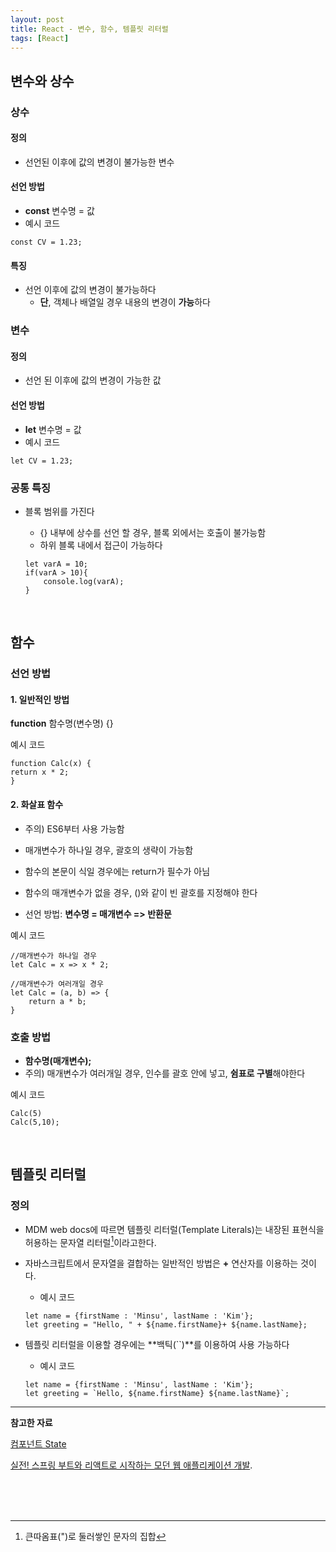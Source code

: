 ```yaml
---
layout: post
title: React - 변수, 함수, 템플릿 리터럴
tags: [React]
---
```


## 변수와 상수

### 상수

#### 정의 

- 선언된 이후에 값의 변경이 불가능한 변수

#### 선언 방법

- **const** 변수명 = 값
- 예시 코드

~~~react
const CV = 1.23;
~~~

#### 특징

- 선언 이후에 값의 변경이 불가능하다
  - **단**, 객체나 배열일 경우 내용의 변경이 **가능**하다

### 변수

#### 정의

- 선언 된 이후에 값의 변경이 가능한 값

#### 선언 방법

- **let** 변수명 = 값
- 예시 코드

~~~react
let CV = 1.23;
~~~

### 공통 특징

- 블록 범위를 가진다

  - {} 내부에 상수를 선언 할 경우, 블록 외에서는 호출이 불가능함
  - 하위 블록 내에서 접근이 가능하다

  ~~~react
  let varA = 10;
  if(varA > 10){
      console.log(varA);
  }
  ~~~

<br>

## 함수

 ### 선언 방법

#### 1. 일반적인 방법

**function** 함수명(변수명) {}

예시 코드

~~~react
function Calc(x) {
return x * 2;
}
~~~

#### 2. 화살표 함수

- 주의) ES6부터 사용 가능함
- 매개변수가 하나일 경우, 괄호의 생략이 가능함
- 함수의 본문이 식일 경우에는 return가 필수가 아님
- 함수의 매개변수가 없을 경우, ()와 같이 빈 괄호를 지정해야 한다

- 선언 방법: **변수명 = 매개변수 => 반환문**

예시 코드

~~~react
//매개변수가 하나일 경우
let Calc = x => x * 2;

//매개변수가 여러개일 경우
let Calc = (a, b) => {
    return a * b;
}
~~~

### 호출 방법

- **함수명(매개변수);**
- 주의) 매개변수가 여러개일 경우, 인수를 괄호 안에 넣고, **쉼표로 구별**해야한다

예시 코드

~~~react
Calc(5)
Calc(5,10);
~~~

<br>

## 템플릿 리터럴

### 정의

- MDM web docs에 따르면 템플릿 리터럴(Template Literals)는 내장된 표현식을 허용하는 문자열 리터럴[^1]이라고한다.

- 자바스크립트에서 문자열을 결합하는 일반적인 방법은 **+** 연산자를 이용하는 것이다.

  - 예시 코드

  ~~~react
  let name = {firstName : 'Minsu', lastName : 'Kim'};
  let greeting = "Hello, " + ${name.firstName}+ ${name.lastName};
  ~~~

- 템플릿 리터럴을 이용할 경우에는 **백틱(``)**를 이용하여 사용 가능하다

  - 예시 코드

  ~~~react
  let name = {firstName : 'Minsu', lastName : 'Kim'};
  let greeting = `Hello, ${name.firstName} ${name.lastName}`;
  ~~~

  

---

**참고한 자료**

[컴포넌트 State](https://ko.legacy.reactjs.org/docs/faq-state.html) 

[실전! 스프링 부트와 리액트로 시작하는 모던 웹 애플리케이션 개발](https://www.yes24.com/Product/Goods/119973506).

<br>

<br>

<br>

[^1]: 큰따옴표(")로 둘러쌓인 문자의 집합

